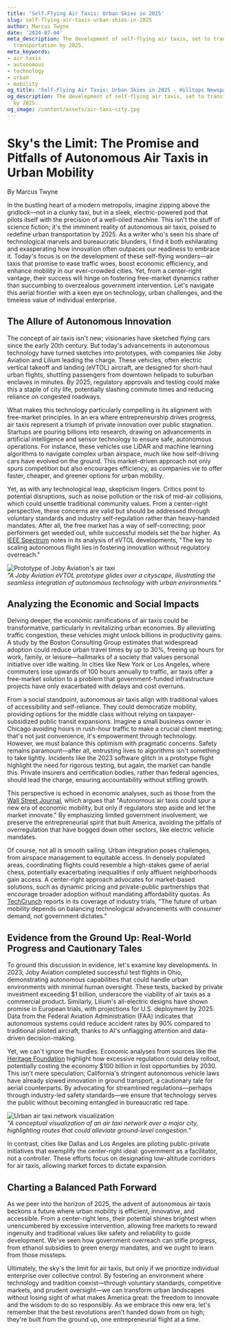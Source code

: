 ```yaml
---
title: 'Self-Flying Air Taxis: Urban Skies in 2025'
slug: self-flying-air-taxis-urban-skies-in-2025
author: Marcus Twyne
date: '2024-07-04'
meta_description: The development of self-flying air taxis, set to transform urban
  transportation by 2025.
meta_keywords:
- air taxis
- autonomous
- technology
- urban
- mobility
og_title: 'Self-Flying Air Taxis: Urban Skies in 2025 - Hilltops Newspaper'
og_description: The development of self-flying air taxis, set to transform urban transportation
  by 2025.
og_image: /content/assets/air-taxi-city.jpg
---
```

# Sky's the Limit: The Promise and Pitfalls of Autonomous Air Taxis in Urban Mobility

By Marcus Twyne

In the bustling heart of a modern metropolis, imagine zipping above the gridlock—not in a clunky taxi, but in a sleek, electric-powered pod that pilots itself with the precision of a well-oiled machine. This isn't the stuff of science fiction; it's the imminent reality of autonomous air taxis, poised to redefine urban transportation by 2025. As a writer who's seen his share of technological marvels and bureaucratic blunders, I find it both exhilarating and exasperating how innovation often outpaces our readiness to embrace it. Today's focus is on the development of these self-flying wonders—air taxis that promise to ease traffic woes, boost economic efficiency, and enhance mobility in our ever-crowded cities. Yet, from a center-right vantage, their success will hinge on fostering free-market dynamics rather than succumbing to overzealous government intervention. Let's navigate this aerial frontier with a keen eye on technology, urban challenges, and the timeless value of individual enterprise.

## The Allure of Autonomous Innovation

The concept of air taxis isn't new; visionaries have sketched flying cars since the early 20th century. But today's advancements in autonomous technology have turned sketches into prototypes, with companies like Joby Aviation and Lilium leading the charge. These vehicles, often electric vertical takeoff and landing (eVTOL) aircraft, are designed for short-haul urban flights, shuttling passengers from downtown helipads to suburban enclaves in minutes. By 2025, regulatory approvals and testing could make this a staple of city life, potentially slashing commute times and reducing reliance on congested roadways.

What makes this technology particularly compelling is its alignment with free-market principles. In an era where entrepreneurship drives progress, air taxis represent a triumph of private innovation over public stagnation. Startups are pouring billions into research, drawing on advancements in artificial intelligence and sensor technology to ensure safe, autonomous operations. For instance, these vehicles use LiDAR and machine learning algorithms to navigate complex urban airspace, much like how self-driving cars have evolved on the ground. This market-driven approach not only spurs competition but also encourages efficiency, as companies vie to offer faster, cheaper, and greener options for urban mobility.

Yet, as with any technological leap, skepticism lingers. Critics point to potential disruptions, such as noise pollution or the risk of mid-air collisions, which could unsettle traditional community values. From a center-right perspective, these concerns are valid but should be addressed through voluntary standards and industry self-regulation rather than heavy-handed mandates. After all, the free market has a way of self-correcting; poor performers get weeded out, while successful models set the bar higher. As [IEEE Spectrum](https://spectrum.ieee.org/autonomous-air-taxis) notes in its analysis of eVTOL developments, "The key to scaling autonomous flight lies in fostering innovation without regulatory overreach."

![Prototype of Joby Aviation's air taxi](/content/assets/joby-aviation-evtol-prototype.jpg)  
*"A Joby Aviation eVTOL prototype glides over a cityscape, illustrating the seamless integration of autonomous technology with urban environments."*

## Analyzing the Economic and Social Impacts

Delving deeper, the economic ramifications of air taxis could be transformative, particularly in revitalizing urban economies. By alleviating traffic congestion, these vehicles might unlock billions in productivity gains. A study by the Boston Consulting Group estimates that widespread adoption could reduce urban travel times by up to 30%, freeing up hours for work, family, or leisure—hallmarks of a society that values personal initiative over idle waiting. In cities like New York or Los Angeles, where commuters lose upwards of 100 hours annually to traffic, air taxis offer a free-market solution to a problem that government-funded infrastructure projects have only exacerbated with delays and cost overruns.

From a social standpoint, autonomous air taxis align with traditional values of accessibility and self-reliance. They could democratize mobility, providing options for the middle class without relying on taxpayer-subsidized public transit expansions. Imagine a small business owner in Chicago avoiding hours in rush-hour traffic to make a crucial client meeting; that's not just convenience, it's empowerment through technology. However, we must balance this optimism with pragmatic concerns. Safety remains paramount—after all, entrusting lives to algorithms isn't something to take lightly. Incidents like the 2023 software glitch in a prototype flight highlight the need for rigorous testing, but again, the market can handle this. Private insurers and certification bodies, rather than federal agencies, should lead the charge, ensuring accountability without stifling growth.

This perspective is echoed in economic analyses, such as those from the [Wall Street Journal](https://www.wsj.com/articles/the-rise-of-urban-air-mobility), which argues that "Autonomous air taxis could spur a new era of economic mobility, but only if regulators step aside and let the market innovate." By emphasizing limited government involvement, we preserve the entrepreneurial spirit that built America, avoiding the pitfalls of overregulation that have bogged down other sectors, like electric vehicle mandates.

Of course, not all is smooth sailing. Urban integration poses challenges, from airspace management to equitable access. In densely populated areas, coordinating flights could resemble a high-stakes game of aerial chess, potentially exacerbating inequalities if only affluent neighborhoods gain access. A center-right approach advocates for market-based solutions, such as dynamic pricing and private-public partnerships that encourage broader adoption without mandating affordability quotas. As [TechCrunch](https://techcrunch.com/2024/urban-air-taxis-innovation) reports in its coverage of industry trials, "The future of urban mobility depends on balancing technological advancements with consumer demand, not government dictates."

## Evidence from the Ground Up: Real-World Progress and Cautionary Tales

To ground this discussion in evidence, let's examine key developments. In 2023, Joby Aviation completed successful test flights in Ohio, demonstrating autonomous capabilities that could handle urban environments with minimal human oversight. These tests, backed by private investment exceeding $1 billion, underscore the viability of air taxis as a commercial product. Similarly, Lilium's all-electric designs have shown promise in European trials, with projections for U.S. deployment by 2025. Data from the Federal Aviation Administration (FAA) indicates that autonomous systems could reduce accident rates by 90% compared to traditional piloted aircraft, thanks to AI's unflagging attention and data-driven decision-making.

Yet, we can't ignore the hurdles. Economic analyses from sources like the [Heritage Foundation](https://www.heritage.org/technology/report/autonomous-vehicles-and-the-free-market) highlight how excessive regulation could delay rollout, potentially costing the economy $100 billion in lost opportunities by 2030. This isn't mere speculation; California's stringent autonomous vehicle laws have already slowed innovation in ground transport, a cautionary tale for aerial counterparts. By advocating for streamlined regulations—perhaps through industry-led safety standards—we ensure that technology serves the public without becoming entangled in bureaucratic red tape.

![Urban air taxi network visualization](/content/assets/urban-air-mobility-network.jpg)  
*"A conceptual visualization of an air taxi network over a major city, highlighting routes that could alleviate ground-level congestion."*

In contrast, cities like Dallas and Los Angeles are piloting public-private initiatives that exemplify the center-right ideal: government as a facilitator, not a controller. These efforts focus on designating low-altitude corridors for air taxis, allowing market forces to dictate expansion.

## Charting a Balanced Path Forward

As we peer into the horizon of 2025, the advent of autonomous air taxis beckons a future where urban mobility is efficient, innovative, and accessible. From a center-right lens, their potential shines brightest when unencumbered by excessive intervention, allowing free markets to reward ingenuity and traditional values like safety and reliability to guide development. We've seen how government overreach can stifle progress, from ethanol subsidies to green energy mandates, and we ought to learn from those missteps.

Ultimately, the sky's the limit for air taxis, but only if we prioritize individual enterprise over collective control. By fostering an environment where technology and tradition coexist—through voluntary standards, competitive markets, and prudent oversight—we can transform urban landscapes without losing sight of what makes America great: the freedom to innovate and the wisdom to do so responsibly. As we embrace this new era, let's remember that the best revolutions aren't handed down from on high; they're built from the ground up, one entrepreneurial flight at a time.

